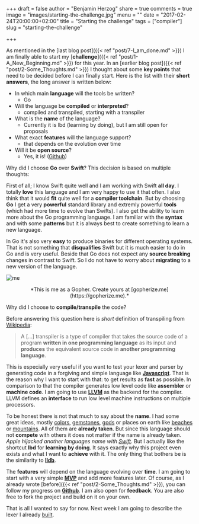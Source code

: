 +++
draft = false
author = "Benjamin Herzog"
share = true
comments = true
image = "images/starting-the-challenge.jpg"
menu = ""
date = "2017-02-24T20:00:00+02:00"
title = "Starting the challenge"
tags = ["compiler"]
slug = "starting-the-challenge"

+++

As mentioned in the [last blog post]({{< ref "post/7-I_am_done.md" >}}) I am finally able to start my [**challenge**]({{< ref "post/1-A_New_Beginning.md" >}}) for this year. In an [earlier blog post]({{< ref "post/2-Some_Thoughts.md" >}}) I thought about some **key points** that need to be decided before I can finally start. Here is the list with their **short answers**, the long answer is written below:

- In which main **language** will the tools be written?
	- Go
- Will the language be **compiled** or **interpreted**?
	- compiled and transpiled, starting with a transpiler
- What is the **name** of the language?
	- Currently it is lbd (learning by doing), but I am still open for proposals
- What exact **features** will the language support?
	- that depends on the evolution over time
- Will it be **open source**?
	- Yes, it is! ([Github](https://github.com/BenchR267/lbd))

Why did I choose **Go** over **Swift**? This decision is based on multiple thoughts: 

First of all; I know Swift quite well and I am working with Swift **all day**. I totally **love** this language and I am very happy to use it that often. I also think that it would **fit** quite well for a **compiler toolchain**. But by choosing **Go** I get a very **powerful** standard library and extremly powerful **tools** (which had more time to evolve than Swifts). I also get the ability to learn more about the Go programming language. I am familiar with the **syntax** and with some **patterns** but it is always best to create something to learn a new language.

In Go it's also very **easy** to produce binaries for different operating systems. That is not something that **disqualifies** Swift but it is much easier to do in Go and is very useful. Beside that Go does not expect any **source breaking** changes in contrast to Swift. So I do not have to worry about **migrating** to a new version of the language.

![me](/images/gopherme.png)
<center>
*This is me as a Gopher. Create yours at [gopherize.me](https://gopherize.me).*
</center>

Why did I choose to **compile/transpile** the code?

Before answering this question here is *short* definition of transpiling from [Wikipedia](https://en.wikipedia.org/wiki/Source-to-source_compiler):

> A […] transpiler is a type of compiler that takes the source code of a program **written in one programming language** as its input and **produces** the equivalent source code in **another programming language**.

This is especially very useful if you want to test your lexer and parser by generating code in a forgiving and simple language like [**Javascript**](https://www.javascript.com). That is the reason why I want to start with that: to get results as **fast** as possible. In comparison to that the compiler generates low level code like **assembler** or **machine code**. I am going to use [**LLVM**](http://llvm.org) as the backend for the compiler. LLVM defines an **interface** to run low level machine instructions on multiple processors.

To be honest there is not that much to say about the **name**. I had some great ideas, mostly [colors](https://en.wikipedia.org/wiki/Lists_of_colors), [gemstones](https://en.wikipedia.org/wiki/User:Miwasatoshi/List_of_gemstones_and_ornamental_stones), [gods](http://www.godchecker.com) or places on earth like [beaches](https://en.wikipedia.org/wiki/List_of_beaches) or [mountains](https://en.wikipedia.org/wiki/List_of_highest_mountains_on_Earth). All of them are **already taken**. But since this language should not **compete** with others it does not matter if the name is already taken. *Apple hijacked another languages name with [Swift](http://swift-lang.org/main/).* But I actually like the shortcut **lbd** for **learning by doing**. It says exactly why this project even exists and what I want to **achieve** with it. The only thing that bothers be is the similarity to [**lldb**](https://lldb.llvm.org).

The **features** will depend on the language evolving over **time**. I am going to start with a very simple [**MVP**](https://en.wikipedia.org/wiki/Minimum_viable_product) and add more features later. Of course, as I already wrote [before]({{< ref "post/2-Some_Thoughts.md" >}}), you can follow my progress on [**Github**](https://github.com/BenchR267/lbd). I am also open for **feedback**. You are also free to fork the project and build on it on your own.

That is all I wanted to say for now. Next week I am going to describe the lexer I already [built](https://github.com/BenchR267/lbd/tree/master/lexer).
